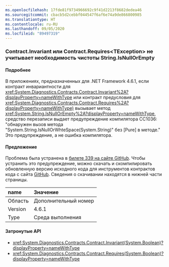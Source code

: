 ```yaml
---
ms.openlocfilehash: 17fde81f9734966692c9f41d2213f8682dedea46
ms.sourcegitcommit: cbacb5d2cebbf044547f6af6e74a9de866800985
ms.translationtype: HT
ms.contentlocale: ru-RU
ms.lasthandoff: 09/05/2020
ms.locfileid: "89497319"
---
```

### <a name="contractinvariant-or-contractrequirestexception-do-not-consider-stringisnullorempty-to-be-pure"></a>Contract.Invariant или Contract.Requires\<TException> не учитывает необходимость чистоты String.IsNullOrEmpty

#### <a name="details"></a>Подробнее

В приложениях, предназначенных для .NET Framework 4.6.1, если контракт инвариантности для <xref:System.Diagnostics.Contracts.Contract.Invariant%2A?displayProperty=nameWithType> или контракт предусловия для <xref:System.Diagnostics.Contracts.Contract.Requires%2A?displayProperty=nameWithType)> вызывает метод <xref:System.String.IsNullOrEmpty%2A?displayProperty=nameWithType>, средство перезаписи выдает предупреждение компилятора CC1036: &quot;обнаружен вызов метода "System.String.IsNullOrWhteSpace(System.String)" без [Pure] в методе.&quot; Это предупреждение, а не ошибка компилятора.

#### <a name="suggestion"></a>Предложение

Проблема была устранена в [билете 339 на сайте GitHub](https://github.com/Microsoft/CodeContracts/issues/339). Чтобы устранить это предупреждение, можно скачать и скомпилировать обновленную версию исходного кода для инструментов контрактов кода с сайта [GitHub](https://github.com/Microsoft/CodeContracts/blob/master/README.md). Сведения о скачивании находятся в нижней части страницы.

| name    | Значение       |
|:--------|:------------|
| Область   |Дополнительный номер|
|Version|4.6.1|
|Type|Среда выполнения|

#### <a name="affected-apis"></a>Затронутые API

- <xref:System.Diagnostics.Contracts.Contract.Invariant(System.Boolean)?displayProperty=nameWithType>
- <xref:System.Diagnostics.Contracts.Contract.Requires(System.Boolean)?displayProperty=nameWithType>

<!--

#### Affected APIs

- `M:System.Diagnostics.Contracts.Contract.Invariant(System.Boolean)`
- `M:System.Diagnostics.Contracts.Contract.Requires(System.Boolean)`

-->
